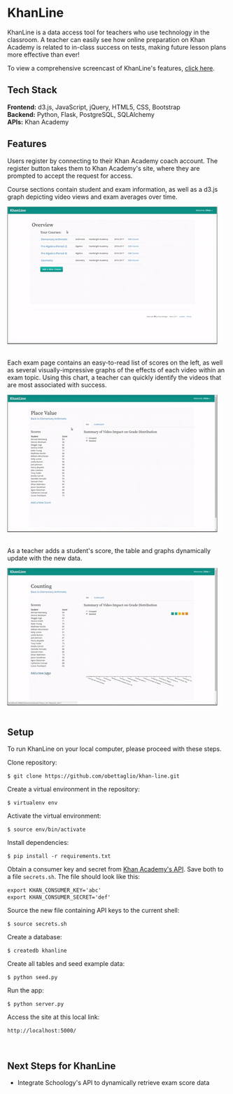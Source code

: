 # KhanLine

KhanLine is a data access tool for teachers who use technology in the classroom. A teacher can easily see how online preparation on Khan Academy is related to in-class success on tests, making future lesson plans more effective than ever!

To view a comprehensive screencast of KhanLine's features, [click here](https://www.youtube.com/watch?v=q1jQHC-jCOA).


## Tech Stack

__Frontend:__ d3.js, JavaScript, jQuery, HTML5, CSS, Bootstrap<br>
__Backend:__ Python, Flask, PostgreSQL, SQLAlchemy<br>
__APIs:__ Khan Academy<br>

## Features

Users register by connecting to their Khan Academy coach account. The register button takes them to Khan Academy's site, where they are prompted to accept the request for access.

Course sections contain student and exam information, as well as a d3.js graph depicting video views and exam averages over time.

![Course section](/static/images/readme-images/course-section.gif)
<br><br>

Each exam page contains an easy-to-read list of scores on the left, as well as several visually-impressive graphs of the effects of each video within an exam topic. Using this chart, a teacher can quickly identify the videos that are most associated with success.

![Exam graph](/static/images/readme-images/exam-graph.gif)
<br><br>

As a teacher adds a student's score, the table and graphs dynamically update with the new data.

![Add score](/static/images/readme-images/add-score.gif)
<br><br>

## Setup

To run KhanLine on your local computer, please proceed with these steps.

Clone repository:

```
$ git clone https://github.com/obettaglio/khan-line.git
```

Create a virtual environment in the repository:

```
$ virtualenv env
```

Activate the virtual environment:

```
$ source env/bin/activate
```

Install dependencies:

```
$ pip install -r requirements.txt
```

Obtain a consumer key and secret from [Khan Academy's API](https://github.com/Khan/khan-api/wiki/Khan-Academy-API-Authentication). Save both to a file `secrets.sh`. The file should look like this:

```
export KHAN_CONSUMER_KEY='abc'
export KHAN_CONSUMER_SECRET='def'
```

Source the new file containing API keys to the current shell:

```
$ source secrets.sh
```

Create a database:

```
$ createdb khanline
```

Create all tables and seed example data:

```
$ python seed.py
```

Run the app:

```
$ python server.py
```

Access the site at this local link:

```
http://localhost:5000/
```
<br>

## Next Steps for KhanLine

* Integrate Schoology's API to dynamically retrieve exam score data